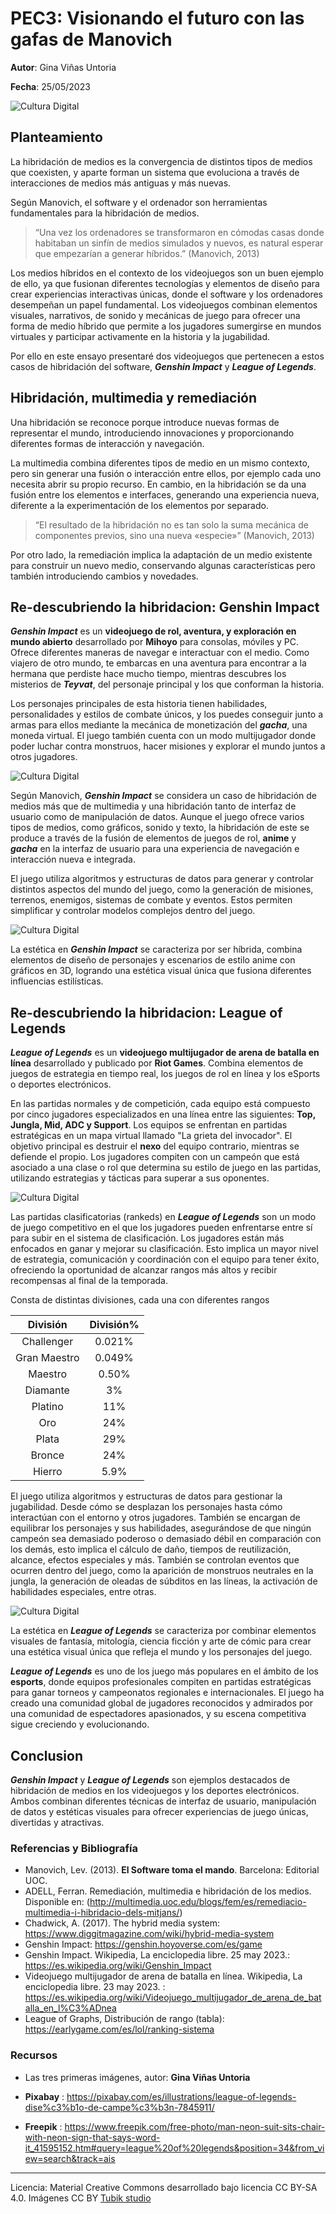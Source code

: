 # PEC3: Visionando el futuro con las gafas de Manovich 

**Autor**: Gina Viñas Untoria


**Fecha**: 25/05/2023

![Cultura Digital](202172811035.png) 



## Planteamiento


La hibridación de medios es la convergencia de distintos tipos de medios que coexisten, y aparte forman un sistema que evoluciona a través de interacciones de medios más antiguas y más nuevas. 

Según Manovich, el software y el ordenador son herramientas fundamentales para la hibridación de medios. 

> “Una vez los ordenadores se transformaron en cómodas casas donde habitaban un sinfín de medios simulados y nuevos, es natural esperar que empezarían a generar híbridos.” (Manovich, 2013)

Los medios híbridos en el contexto de los videojuegos son un buen ejemplo de ello, ya que fusionan diferentes tecnologías y elementos de diseño para crear experiencias interactivas únicas, donde el software y los ordenadores desempeñan un papel fundamental. Los videojuegos combinan elementos visuales, narrativos, de sonido y mecánicas de juego para ofrecer una forma de medio híbrido que permite a los jugadores sumergirse en mundos virtuales y participar activamente en la historia y la jugabilidad.

Por ello en este ensayo presentaré dos videojuegos que pertenecen a estos casos de hibridación del software, ***Genshin Impact*** y ***League of Legends***.


## Hibridación, multimedia y remediación

Una hibridación se reconoce porque introduce nuevas formas de representar el mundo, introduciendo innovaciones y proporcionando diferentes formas de interacción y navegación.

La multimedia combina diferentes tipos de medio en un mismo contexto, pero sin generar una fusión o interacción entre ellos, por ejemplo cada uno necesita abrir su propio recurso. En cambio, en la hibridación se da una fusión entre los elementos e interfaces, generando una experiencia nueva, diferente a la experimentación de los elementos por separado.

> “El resultado de la hibridación no es tan solo la suma mecánica de componentes previos, sino una nueva «especie»” (Manovich, 2013)

Por otro lado, la remediación implica la adaptación de un medio existente para construir un nuevo medio, conservando algunas características pero también introduciendo cambios y novedades.


## Re-descubriendo la hibridacion: Genshin Impact 

***Genshin Impact*** es un **videojuego de rol, aventura, y exploración en mundo abierto** desarrollado por **Mihoyo** para consolas, móviles y PC. Ofrece diferentes maneras de navegar e interactuar con el medio. Como viajero de otro mundo, te embarcas en una aventura para encontrar a la hermana que perdiste hace mucho tiempo, mientras descubres los misterios de ***Teyvat***, del personaje principal y los que conforman la historia. 

Los personajes principales de esta historia tienen habilidades, personalidades y estilos de combate únicos, y los puedes conseguir junto a armas para ellos mediante la mecánica de monetización del ***gacha***, una moneda virtual. El juego también cuenta con un modo multijugador donde poder luchar contra monstruos, hacer misiones y explorar el mundo juntos a otros jugadores.

![Cultura Digital](2021717143012.png) 

Según Manovich, ***Genshin Impact*** se considera un caso de hibridación de medios más que de multimedia y una hibridación tanto de interfaz de usuario como de manipulación de datos. Aunque el juego ofrece varios tipos de medios, como gráficos, sonido y texto, la hibridación de este se produce a través de la fusión de elementos de juegos de rol, **anime** y ***gacha*** en la interfaz de usuario para una experiencia de navegación e interacción nueva e integrada. 

El juego utiliza algoritmos y estructuras de datos para generar y controlar distintos aspectos del mundo del juego, como la generación de misiones, terrenos, enemigos, sistemas de combate y eventos. Estos permiten simplificar y controlar modelos complejos dentro del juego. 

![Cultura Digital](202163012507.png) 

La estética en ***Genshin Impact*** se caracteriza por ser híbrida, combina elementos de diseño de personajes y escenarios de estilo anime con gráficos en 3D, logrando una estética visual única que fusiona diferentes influencias estilísticas. 


## Re-descubriendo la hibridacion: League of Legends

***League of Legends*** es un **videojuego multijugador de arena de batalla en línea** desarrollado y publicado por **Riot Games**. Combina elementos de juegos de estrategia en tiempo real, los juegos de rol en línea y los eSports o deportes electrónicos.

En las partidas normales y de competición, cada equipo está compuesto por cinco jugadores especializados en una línea entre las siguientes: **Top, Jungla, Mid, ADC y Support**. Los equipos se enfrentan en partidas estratégicas en un mapa virtual llamado "La grieta del invocador". El objetivo principal es destruir el **nexo** del equipo contrario, mientras se defiende el propio. Los jugadores compiten con un campeón que está asociado a una clase o rol que determina su estilo de juego en las partidas, utilizando estrategias y tácticas para superar a sus oponentes. 

![Cultura Digital](https://img.freepik.com/free-photo/man-neon-suit-sits-chair-with-neon-sign-that-says-word-it_188544-27011.jpg?w=1380&t=st=1685021130~exp=1685021730~hmac=6e184946fa576dceacb98728d2379640982b940c232468385922b059212ba49e) 

Las partidas clasificatorias (rankeds) en ***League of Legends*** son un modo de juego competitivo en el que los jugadores pueden enfrentarse entre sí para subir en el sistema de clasificación. Los jugadores están más enfocados en ganar y mejorar su clasificación. Esto implica un mayor nivel de estrategia, comunicación y coordinación con el equipo para tener éxito, ofreciendo la oportunidad de alcanzar rangos más altos y recibir recompensas al final de la temporada. 

Consta de distintas divisiones, cada una con diferentes rangos

| División |       División%       |
|:------:|:----------------:|
|   Challenger    | 0.021% |
|   Gran Maestro   | 0.049% |
|   Maestro    | 0.50% |
|   Diamante    | 3%  |
|   Platino   | 11% |
|   Oro    | 24%  |
|   Plata    | 29% |
|   Bronce    | 24%  |
|   Hierro    | 5.9%  |


El juego utiliza algoritmos y estructuras de datos para gestionar la jugabilidad. Desde cómo se desplazan los personajes hasta cómo interactúan con el entorno y otros jugadores. También se encargan de equilibrar los personajes y sus habilidades, asegurándose de que ningún campeón sea demasiado poderoso o demasiado débil en comparación con los demás, esto implica el cálculo de daño, tiempos de reutilización, alcance, efectos especiales y más. También se controlan eventos que ocurren dentro del juego, como la aparición de monstruos neutrales en la jungla, la generación de oleadas de súbditos en las líneas, la activación de habilidades especiales, entre otras.

![Cultura Digital](https://pixabay.com/get/g918f02d2d7fbffac1283e502c433d468f915a470330034d42f66f0437ea68cb5af5a22bc1225865d9cb68cdcb1f9d5a2_640.jpg) 

La estética en ***League of Legends*** se caracteriza por combinar elementos visuales de fantasía, mitología, ciencia ficción y arte de cómic para crear una estética visual única que refleja el mundo y los personajes del juego. 

***League of Legends*** es uno de los juego más populares en el ámbito de los **esports**, donde equipos profesionales compiten en partidas estratégicas para ganar torneos y campeonatos regionales e internacionales. El juego ha creado una comunidad global de jugadores reconocidos y admirados por una comunidad de espectadores apasionados, y su escena competitiva sigue creciendo y evolucionando.

## Conclusion

***Genshin Impact*** y ***League of Legends*** son ejemplos destacados de hibridación de medios en los videojuegos y los deportes electrónicos. Ambos combinan diferentes técnicas de interfaz de usuario, manipulación de datos y estéticas visuales para ofrecer experiencias de juego únicas, divertidas y atractivas.

### Referencias y Bibliografía

* Manovich, Lev. (2013). **El Software toma el mando**. Barcelona: Editorial UOC. 
* ADELL, Ferran. Remediación, multimedia e hibridación de los medios. Disponible en: (http://multimedia.uoc.edu/blogs/fem/es/remediacio-multimedia-i-hibridacio-dels-mitjans/)
* Chadwick, A. (2017). The hybrid media system: https://www.diggitmagazine.com/wiki/hybrid-media-system 
* Genshin Impact: https://genshin.hoyoverse.com/es/game
* Genshin Impact. Wikipedia, La enciclopedia libre. 25 may 2023.: https://es.wikipedia.org/wiki/Genshin_Impact
* Videojuego multijugador de arena de batalla en línea. Wikipedia, La enciclopedia libre. 23 may 2023. : https://es.wikipedia.org/wiki/Videojuego_multijugador_de_arena_de_batalla_en_l%C3%ADnea
* League of Graphs, Distribución de rango (tabla): https://earlygame.com/es/lol/ranking-sistema 

### Recursos

* Las tres primeras imágenes, autor: **Gina Viñas Untoria**

* **Pixabay** : https://pixabay.com/es/illustrations/league-of-legends-dise%c3%b1o-de-campe%c3%b3n-7845911/ 

* **Freepik** : https://www.freepik.com/free-photo/man-neon-suit-sits-chair-with-neon-sign-that-says-word-it_41595152.htm#query=league%20of%20legends&position=34&from_view=search&track=ais

----

Licencia: Material Creative Commons desarrollado bajo licencia CC BY-SA 4.0. Imágenes CC BY [Tubik studio](https://blog.tubikstudio.com/how-to-create-original-flat-illustrations-designers-tips/) 

